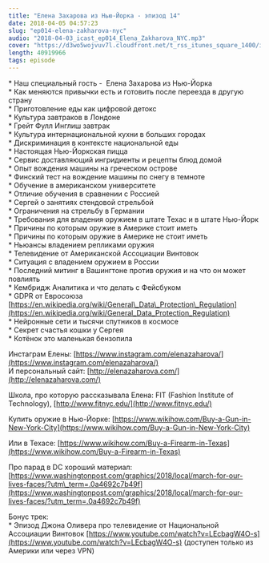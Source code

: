 ```yaml
---
title: "Елена Захарова из Нью-Йорка - эпизод 14"
date: 2018-04-05 04:57:23
slug: "ep014-elena-zakharova-nyc"
audio: "2018-04-03_icast_ep014_Elena_Zakharova_NYC.mp3"
cover: "https://d3wo5wojvuv7l.cloudfront.net/t_rss_itunes_square_1400/images.spreaker.com/original/d20daaa729fc8cae11f6717f5c961b50.jpg"
length: 40919966
tags: episode
---
```

\* Наш специальный гость -  Елена Захарова из Нью-Йорка  
\* Как меняются привычки есть и готовить после переезда в другую страну  
\* Приготовление еды как цифровой детокс  
\* Культура завтраков в Лондоне  
\* Грейт Фулл Инглиш завтрак  
\* Культура интернациональной кухни в больших городах  
\* Дискриминация в контексте национальной еды  
\* Настоящая Нью-Йоркская пицца  
\* Сервис доставляющий ингридиенты и рецепты блюд домой  
\* Опыт вождения машины на греческом острове  
\* Финский тест на вождение машины по снегу в темноте  
\* Обучение в американском университете  
\* Отличие обучения в сравнении с Россией  
\* Сергей о занятиях стендовой стрельбой  
\* Ограничения на стрельбу в Германии  
\* Требования для владения оружием в штате Техас и в штате Нью-Йорк  
\* Причины по которым оружие в Америке стоит иметь  
\* Причины по которым оружие в Америке не стоит иметь  
\* Ньюансы владением репликами оружия  
\* Телевидение от Американской Ассоциации Винтовок  
\* Ситуация с владением оружием в России  
\* Последний митинг в Вашингтоне против оружия и на что он может повлиять  
\* Кембридж Аналитика и что делать с Фейсбуком  
\* GDPR от Евросоюза [https://en.wikipedia.org/wiki/General\_Data\_Protection\_Regulation](https://en.wikipedia.org/wiki/General_Data_Protection_Regulation)  
\* Нейронные сети и тысячи спутников в космосе  
\* Секрет счастья кошки у Сергея  
\* Котёнок это маленькая бензопила  
  
Инстаграм Елены: [https://www.instagram.com/elenazaharova/](https://www.instagram.com/elenazaharova/)  
И персональный сайт: [http://elenazaharova.com/](http://elenazaharova.com/)  
  
Школа, про которую рассказывала Елена: FIT (Fashion Institute of Technology), [http://www.fitnyc.edu/](http://www.fitnyc.edu/)  
  
Купить оружие в Нью-Йорке: [https://www.wikihow.com/Buy-a-Gun-in-New-York-City](https://www.wikihow.com/Buy-a-Gun-in-New-York-City)  
  
Или в Техасе: [https://www.wikihow.com/Buy-a-Firearm-in-Texas](https://www.wikihow.com/Buy-a-Firearm-in-Texas)  
  
Про парад в DC хороший материал: [https://www.washingtonpost.com/graphics/2018/local/march-for-our-lives-faces/?utm\_term=.0a4692c7b49f](https://www.washingtonpost.com/graphics/2018/local/march-for-our-lives-faces/?utm_term=.0a4692c7b49f)  
  
Бонус трек:  
\* Эпизод Джона Оливера про телевидение от Национальной Ассоциации Винтовок [https://www.youtube.com/watch?v=LEcbagW4O-s](https://www.youtube.com/watch?v=LEcbagW4O-s) (доступен только из Америки или через VPN)
